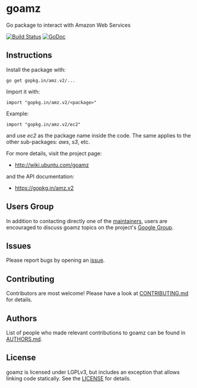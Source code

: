 goamz
=====

Go package to interact with Amazon Web Services

[![Build Status](https://travis-ci.org/go-amz/amz.svg)](https://travis-ci.org/go-amz/amz) [![GoDoc](https://godoc.org/gopkg.in/amz.v2?status.png)](http://godoc.org/gopkg.in/amz.v2)

Instructions
------------

Install the package with:

    go get gopkg.in/amz.v2/...

Import it with:

    import "gopkg.in/amz.v2/<package>"

Example:

    import "gopkg.in/amz.v2/ec2"

and use _ec2_ as the package name inside the code.
The same applies to the other sub-packages: _aws_, _s3_, etc.

For more details, visit the project page:

* http://wiki.ubuntu.com/goamz

and the API documentation:

* https://gopkg.in/amz.v2

Users Group
-----------

In addition to contacting directly one of the [maintainers](https://github.com/orgs/go-amz/people), users are encouraged to discuss goamz topics on the project's [Google Group](https://groups.google.com/forum/#!forum/goamz).

Issues
------

Please report bugs by opening an [issue](https://github.com/go-amz/amz/issues).

Contributing
------------

Contributors are most welcome!
Please have a look at [CONTRIBUTING.md](CONTRIBUTING.md) for details.

Authors
-------

List of people who made relevant contributions to goamz can be found in [AUTHORS.md](AUTHORS.md).

License
-------

goamz is licensed under LGPLv3, but includes an exception that allows
linking code statically. See the [LICENSE](LICENSE) for details.
